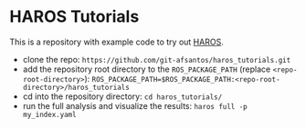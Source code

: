 HAROS Tutorials
===============

This is a repository with example code to try out [HAROS](http://github.com/git-afsantos/haros).

* clone the repo: `https://github.com/git-afsantos/haros_tutorials.git`
* add the repository root directory to the `ROS_PACKAGE_PATH` (replace `<repo-root-directory>`): `ROS_PACKAGE_PATH=$ROS_PACKAGE_PATH:<repo-root-directory>/haros_tutorials`
* cd into the repository directory: `cd haros_tutorials/`
* run the full analysis and visualize the results: `haros full -p my_index.yaml`
